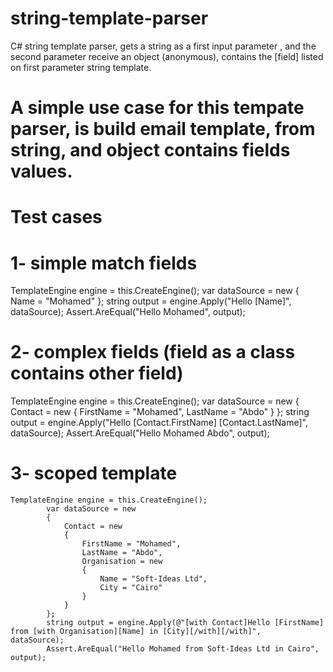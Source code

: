 # string-template-parser
C# string template parser, gets a string as a first input parameter , and the second parameter receive an object (anonymous), contains the [field] listed on first parameter string template.

# A simple use case for this tempate parser, is build email template, from string, and object contains fields values.

# Test cases
# 1- simple match fields
  TemplateEngine engine = this.CreateEngine();
  var dataSource = new
            {
                Name = "Mohamed"
            };
            string output = engine.Apply("Hello [Name]", dataSource);
   Assert.AreEqual("Hello Mohamed", output);
   
 # 2- complex fields (field as a class contains other field)
   TemplateEngine engine = this.CreateEngine();
            var dataSource = new
            {
                Contact = new
                {
                    FirstName = "Mohamed",
                    LastName = "Abdo"
                }
            };
       string output = engine.Apply("Hello [Contact.FirstName] [Contact.LastName]", dataSource);
       Assert.AreEqual("Hello Mohamed Abdo", output);
   
   # 3- scoped template 
    TemplateEngine engine = this.CreateEngine();
            var dataSource = new
            {
                Contact = new
                {
                    FirstName = "Mohamed",
                    LastName = "Abdo",
                    Organisation = new
                    {
                        Name = "Soft-Ideas Ltd",
                        City = "Cairo"
                    }
                }
            };
            string output = engine.Apply(@"[with Contact]Hello [FirstName] from [with Organisation][Name] in [City][/with][/with]",     dataSource);
            Assert.AreEqual("Hello Mohamed from Soft-Ideas Ltd in Cairo", output);
            
            
            
            

